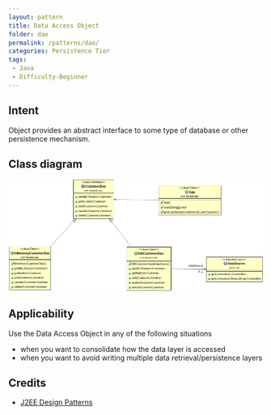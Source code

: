 ```yaml
---
layout: pattern
title: Data Access Object
folder: dao
permalink: /patterns/dao/
categories: Persistence Tier
tags:
 - Java
 - Difficulty-Beginner
---
```


## Intent
Object provides an abstract interface to some type of database or
other persistence mechanism.

## Class diagram
![alt text](./etc/dao.png "Data Access Object")

## Applicability
Use the Data Access Object in any of the following situations

* when you want to consolidate how the data layer is accessed
* when you want to avoid writing multiple data retrieval/persistence layers

## Credits

* [J2EE Design Patterns](http://www.amazon.com/J2EE-Design-Patterns-William-Crawford/dp/0596004273/ref=sr_1_2)
